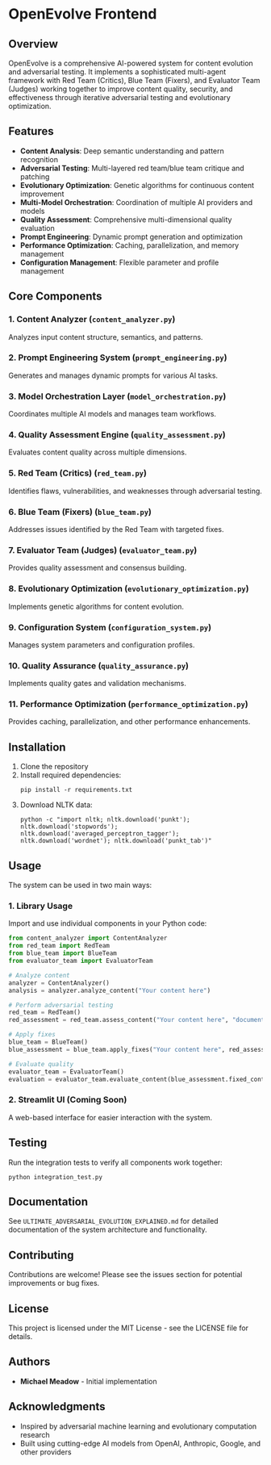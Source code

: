 # OpenEvolve Frontend

## Overview
OpenEvolve is a comprehensive AI-powered system for content evolution and adversarial testing. It implements a sophisticated multi-agent framework with Red Team (Critics), Blue Team (Fixers), and Evaluator Team (Judges) working together to improve content quality, security, and effectiveness through iterative adversarial testing and evolutionary optimization.

## Features
- **Content Analysis**: Deep semantic understanding and pattern recognition
- **Adversarial Testing**: Multi-layered red team/blue team critique and patching
- **Evolutionary Optimization**: Genetic algorithms for continuous content improvement
- **Multi-Model Orchestration**: Coordination of multiple AI providers and models
- **Quality Assessment**: Comprehensive multi-dimensional quality evaluation
- **Prompt Engineering**: Dynamic prompt generation and optimization
- **Performance Optimization**: Caching, parallelization, and memory management
- **Configuration Management**: Flexible parameter and profile management

## Core Components

### 1. Content Analyzer (`content_analyzer.py`)
Analyzes input content structure, semantics, and patterns.

### 2. Prompt Engineering System (`prompt_engineering.py`)
Generates and manages dynamic prompts for various AI tasks.

### 3. Model Orchestration Layer (`model_orchestration.py`)
Coordinates multiple AI models and manages team workflows.

### 4. Quality Assessment Engine (`quality_assessment.py`)
Evaluates content quality across multiple dimensions.

### 5. Red Team (Critics) (`red_team.py`)
Identifies flaws, vulnerabilities, and weaknesses through adversarial testing.

### 6. Blue Team (Fixers) (`blue_team.py`)
Addresses issues identified by the Red Team with targeted fixes.

### 7. Evaluator Team (Judges) (`evaluator_team.py`)
Provides quality assessment and consensus building.

### 8. Evolutionary Optimization (`evolutionary_optimization.py`)
Implements genetic algorithms for content evolution.

### 9. Configuration System (`configuration_system.py`)
Manages system parameters and configuration profiles.

### 10. Quality Assurance (`quality_assurance.py`)
Implements quality gates and validation mechanisms.

### 11. Performance Optimization (`performance_optimization.py`)
Provides caching, parallelization, and other performance enhancements.

## Installation

1. Clone the repository
2. Install required dependencies:
   ```
   pip install -r requirements.txt
   ```
3. Download NLTK data:
   ```
   python -c "import nltk; nltk.download('punkt'); nltk.download('stopwords'); nltk.download('averaged_perceptron_tagger'); nltk.download('wordnet'); nltk.download('punkt_tab')"
   ```

## Usage

The system can be used in two main ways:

### 1. Library Usage
Import and use individual components in your Python code:
```python
from content_analyzer import ContentAnalyzer
from red_team import RedTeam
from blue_team import BlueTeam
from evaluator_team import EvaluatorTeam

# Analyze content
analyzer = ContentAnalyzer()
analysis = analyzer.analyze_content("Your content here")

# Perform adversarial testing
red_team = RedTeam()
red_assessment = red_team.assess_content("Your content here", "document")

# Apply fixes
blue_team = BlueTeam()
blue_assessment = blue_team.apply_fixes("Your content here", red_assessment.findings, "document")

# Evaluate quality
evaluator_team = EvaluatorTeam()
evaluation = evaluator_team.evaluate_content(blue_assessment.fixed_content, "document")
```

### 2. Streamlit UI (Coming Soon)
A web-based interface for easier interaction with the system.

## Testing

Run the integration tests to verify all components work together:
```
python integration_test.py
```

## Documentation

See `ULTIMATE_ADVERSARIAL_EVOLUTION_EXPLAINED.md` for detailed documentation of the system architecture and functionality.

## Contributing

Contributions are welcome! Please see the issues section for potential improvements or bug fixes.

## License

This project is licensed under the MIT License - see the LICENSE file for details.

## Authors

* **Michael Meadow** - Initial implementation

## Acknowledgments

* Inspired by adversarial machine learning and evolutionary computation research
* Built using cutting-edge AI models from OpenAI, Anthropic, Google, and other providers